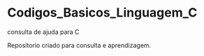 # Codigos_Basicos_Linguagem_C
 consulta de ajuda para C

 Repositorio criado para consulta e aprendizagem.
